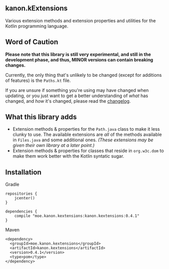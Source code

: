 ## kanon.kExtensions
Various extension methods and extension properties and utilities for the Kotlin programming language.

## Word of Caution
**Please note that this library is still very experimental, and still in the development phase, and thus, MINOR versions can contain breaking changes.**

Currently, the only thing that's unlikely to be changed (except for additions of features) is the `Paths.kt` file.

If you are unsure if something you're using may have changed when updating, or you just want to get a better understanding of *what* has changed, and *how* it's changed, please read the [changelog](./CHANGELOG.md).

## What this library adds
- Extension methods & properties for the `Path.java` class to make it less clunky to use. The available extensions are *all* of the methods available in `Files.java` and some additional ones. *(These extensions may be given their own library at a later point.)*
- Extension methods & properties for classes that reside in `org.w3c.dom` to make them work better with the Kotlin syntatic sugar.

## Installation

Gradle

```
repositories {
    jcenter()
}

dependencies {
    compile "moe.kanon.kextensions:kanon.kextensions:0.4.1"
}
```

Maven

```
<dependency>
  <groupId>moe.kanon.kextensions</groupId>
  <artifactId>kanon.kextensions</artifactId>
  <version>0.4.1</version>
  <type>pom</type>
</dependency>
```